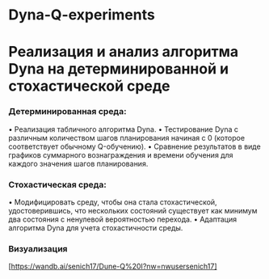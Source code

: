 # Dyna-Q-experiments

# Реализация и анализ алгоритма Dyna на детерминированной и стохастической среде

### Детерминированная среда:

• Реализация табличного алгоритма Dyna.
• Тестирование Dyna с различным количеством шагов планирования начиная с 0 (которое соответствует обычному Q-обучению).
• Сравнение результатов в виде графиков суммарного вознаграждения и времени обучения для каждого значения шагов планирования.

### Стохастическая среда:

• Модифицировать среду, чтобы она стала стохастической, удостоверившись, что нескольких состояний существует как минимум два состояния с ненулевой вероятностью перехода.
• Адаптация алгоритма Dyna для учета стохастичности среды.


### Визуализация

[https://wandb.ai/senich17/Dune-Q%20I?nw=nwusersenich17]
